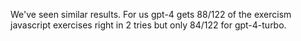 We've seen similar results. For us gpt-4 gets 88/122 of the exercism javascript exercises right in 2 tries but only 84/122 for gpt-4-turbo.


